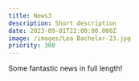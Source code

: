 ```yaml
---
title: News3
description: Short description
date: 2023-09-01T22:00:00.000Z
image: /images/Lea Bachelor-23.jpg
priority: 300
---
```


Some fantastic news in full length!

